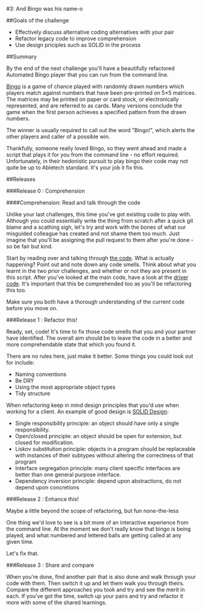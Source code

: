 #3: And Bingo was his name-o

##Goals of the challenge
- Effectively discuss alternative coding alternatives with your pair
- Refactor legacy code to improve comprehension
- Use design priciples such as SOLID in the process

##Summary

By the end of the next challenge you'll have a beautifully refactored Automated Bingo player that you can run from the command line.

[Bingo](http://en.wikipedia.org/wiki/Bingo_%28U.S.%29) is a game of chance played with randomly drawn numbers which players match against numbers that have been pre-printed on 5×5 matrices. The matrices may be printed on paper or card stock, or electronically represented, and are referred to as cards. Many versions conclude the game when the first person achieves a specified pattern from the drawn numbers.

The winner is usually required to call out the word "Bingo!", which alerts the other players and caller of a possible win.

Thankfully, someone really loved Bingo, so they went ahead and made a script that plays it for you from the command line - no effort required. Unfortunately, in their hedonistic pursuit to play bingo their code may not quite be up to Abletech standard. It's your job it fix this.

##Releases

###Release 0 : Comprehension

####Comprehension: Read and talk through the code

Unlike your last challenges, this time you've got existing code to play with. Although you could essentially write the thing from scratch after a quick git blame and a scathing sigh, let's try and work with the bones of what our misguided colleague has created and not shame them too much. Just imagine that you'll be assigning the pull request to them after you're done - so be fair but kind.

Start by reading over and talking through [the code](bingo.rb). What is actually happening? Point out and note down any code smells. Think about what you learnt in the two prior challenges, and whether or not they are present in this script. After you've looked at the main code, have a look at the [driver code](driver_script.rb). It's important that this be comprehended too as you'll be refactoring this too.

Make sure you both have a thorough understanding of the current code before you move on.


###Release 1 :  Refactor this!

Ready, set, code! It's time to fix those code smells that you and your partner have identified. The overall aim should be to leave the code in a better and more comprehendable state that which you found it.

There are no rules here, just make it better. Some things you could look out for include:
- Naming conventions
- Be DRY
- Using the most appropriate object types
- Tidy structure

When refactoring keep in mind design principles that you'd use when working for a client.
An example of good design is [SOLID Design](http://blog.rubybestpractices.com/posts/gregory/055-issue-23-solid-design.html):
- Single responsibility principle: an object should have only a single responsibility.
- Open/closed principle: an object should be open for extension, but closed for modification.
- Liskov substitution principle: objects in a program should be replaceable with instances of their subtypes without altering the correctness of that program
- Interface segregation principle: many client specific interfaces are better than one general purpose interface.
- Dependency inversion principle: depend upon abstractions, do not depend upon concretions

###Release 2 :  Enhance this!

Maybe a little beyond the scope of refactoring, but fun none-the-less

One thing we'd love to see is a bit more of an interactive experience from the command line. At the moment we don't really know that bingo is being played, and what numbered and lettered balls are getting called at any given time.

Let's fix that.


###Release 3 : Share and compare

When you're done, find another pair that is also done and walk through your code with them. Then switch it up and let them walk you through theirs. Compare the different approaches you took and try and see the merit in each. If you've got the time, switch up your pairs and try and refactor it more with some of the shared learnings.


